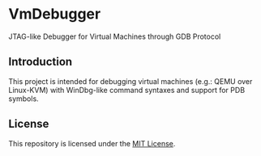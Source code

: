 # VmDebugger
JTAG-like Debugger for Virtual Machines through GDB Protocol

## Introduction
This project is intended for debugging virtual machines (e.g.: QEMU over Linux-KVM) with WinDbg-like command syntaxes and support for PDB symbols.

## License
This repository is licensed under the [MIT License](LICENSE.txt).